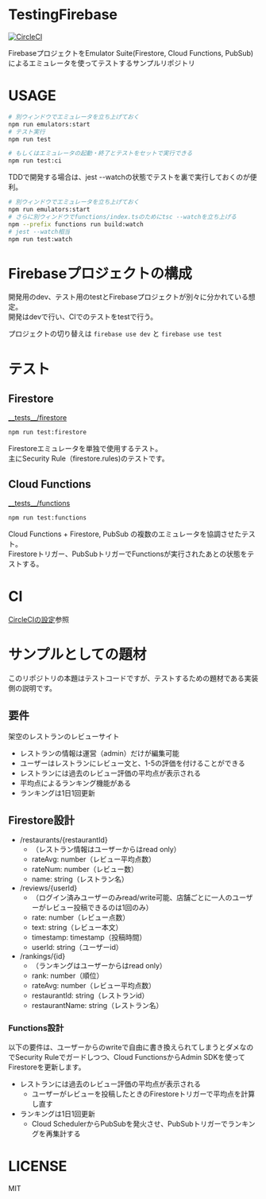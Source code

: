 # TestingFirebase
[![CircleCI](https://circleci.com/gh/Kesin11/TestingFirebase/tree/master.svg?style=svg)](https://circleci.com/gh/Kesin11/TestingFirebase/tree/master)

FirebaseプロジェクトをEmulator Suite(Firestore, Cloud Functions, PubSub)によるエミュレータを使ってテストするサンプルリポジトリ

# USAGE
```sh
# 別ウィンドウでエミュレータを立ち上げておく
npm run emulators:start
# テスト実行
npm run test

# もしくはエミュレータの起動・終了とテストをセットで実行できる
npm run test:ci
```

TDDで開発する場合は、jest --watchの状態でテストを裏で実行しておくのが便利。

```sh
# 別ウィンドウでエミュレータを立ち上げておく
npm run emulators:start
# さらに別ウィンドウでfunctions/index.tsのためにtsc --watchを立ち上げる
npm --prefix functions run build:watch
# jest --watch相当
npm run test:watch
```


# Firebaseプロジェクトの構成
開発用のdev、テスト用のtestとFirebaseプロジェクトが別々に分かれている想定。  
開発はdevで行い、CIでのテストをtestで行う。

プロジェクトの切り替えは `firebase use dev` と `firebase use test`

# テスト
## Firestore
[\_\_tests\_\_/firestore](./__tests__/firestore)

```sh
npm run test:firestore
```

Firestoreエミュレータを単独で使用するテスト。  
主にSecurity Rule（firestore.rules)のテストです。


## Cloud Functions 
[\_\_tests\_\_/functions](./__tests__/functions)

```sh
npm run test:functions
```

Cloud Functions + Firestore, PubSub の複数のエミュレータを協調させたテスト。  
Firestoreトリガー、PubSubトリガーでFunctionsが実行されたあとの状態をテストする。

# CI
[CircleCIの設定](./.circleci/config.yml)参照

# サンプルとしての題材
このリポジトリの本題はテストコードですが、テストするための題材である実装側の説明です。

## 要件
架空のレストランのレビューサイト

- レストランの情報は運営（admin）だけが編集可能
- ユーザーはレストランにレビュー文と、1-5の評価を付けることができる
- レストランには過去のレビュー評価の平均点が表示される
- 平均点によるランキング機能がある
- ランキングは1日1回更新

## Firestore設計
- /restaurants/{restaurantId}
    - （レストラン情報はユーザーからはread only）
    - rateAvg: number（レビュー平均点数）
    - rateNum: number（レビュー数）
    - name: string（レストラン名）
- /reviews/{userId}
    - （ログイン済みユーザーのみread/write可能、店舗ごとに一人のユーザーがレビュー投稿できるのは1回のみ）
    - rate: number（レビュー点数）
    - text: string（レビュー本文）
    - timestamp: timestamp（投稿時間）
    - userId: string（ユーザーid）
- /rankings/{id}
    - （ランキングはユーザーからはread only）
    - rank: number（順位）
    - rateAvg: number（レビュー平均点数）
    - restaurantId: string（レストランid）
    - restaurantName: string（レストラン名）

### Functions設計

以下の要件は、ユーザーからのwriteで自由に書き換えられてしまうとダメなのでSecurity Ruleでガードしつつ、Cloud FunctionsからAdmin SDKを使ってFirestoreを更新します。

- レストランには過去のレビュー評価の平均点が表示される
    - ユーザーがレビューを投稿したときのFirestoreトリガーで平均点を計算し直す
- ランキングは1日1回更新
    - Cloud SchedulerからPubSubを発火させ、PubSubトリガーでランキングを再集計する

# LICENSE
MIT